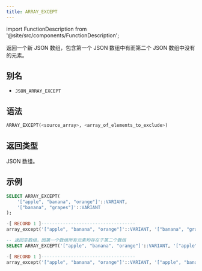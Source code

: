 ```yaml
---
title: ARRAY_EXCEPT
---
```

import FunctionDescription from '@site/src/components/FunctionDescription';

<FunctionDescription description="引入或更新于：v1.2.762"/>

返回一个新 JSON 数组，包含第一个 JSON 数组中有而第二个 JSON 数组中没有的元素。

## 别名

- `JSON_ARRAY_EXCEPT`

## 语法

```sql
ARRAY_EXCEPT(<source_array>, <array_of_elements_to_exclude>)
```

## 返回类型

JSON 数组。

## 示例

```sql
SELECT ARRAY_EXCEPT(
    '["apple", "banana", "orange"]'::VARIANT,  
    '["banana", "grapes"]'::VARIANT         
);

-[ RECORD 1 ]-----------------------------------
array_except('["apple", "banana", "orange"]'::VARIANT, '["banana", "grapes"]'::VARIANT): ["apple","orange"]

-- 返回空数组，因第一个数组所有元素均存在于第二个数组
SELECT ARRAY_EXCEPT('["apple", "banana", "orange"]'::VARIANT, '["apple", "banana", "orange"]'::VARIANT)

-[ RECORD 1 ]-----------------------------------
array_except('["apple", "banana", "orange"]'::VARIANT, '["apple", "banana", "orange"]'::VARIANT): []
```